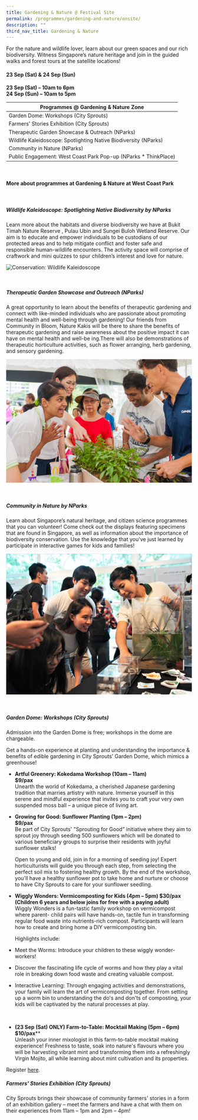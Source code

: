 ```yaml
---
title: Gardening & Nature @ Festival Site
permalink: /programmes/gardening-and-nature/onsite/
description: ""
third_nav_title: Gardening & Nature
---
```

For the nature and wildlife lover, learn about our green spaces and our rich biodiversity. Witness Singapore’s nature heritage and join in the guided walks and forest tours at the satellite locations! 

#### 23 Sep (Sat) &amp; 24 Sep (Sun)
**23 Sep (Sat) – 10am to 6pm**  
**24 Sep (Sun) – 10am to 5pm**


| Programmes @ Gardening &amp; Nature Zone | 
| -------- |
| Garden Dome: Workshops (City Sprouts) |
| Farmers' Stories Exhibition (City Sprouts)|
| Therapeutic Garden Showcase &amp; Outreach (NParks) |
| Wildlife Kaleidoscope: Spotlighting Native Biodiversity (NParks) |
| Community in Nature (NParks)
| Public Engagement: West Coast Park Pop-up (NParks * ThinkPlace) |


<br>

#### More about programmes at Gardening &amp; Nature at West Coast Park

<br>

##### **Wildlife Kaleidoscope: Spotlighting Native Biodiversity by NParks**  
Learn more about the habitats and diverse biodiversity we have at Bukit Timah Nature Reserve , Pulau Ubin and Sungei Buloh Wetland Reserve. Our aim is to educate and empower individuals to be custodians of our protected areas and to help mitigate conflict and foster safe and responsible human-wildlife encounters. The activity space will comprise of craftwork and mini quizzes to spur children’s interest and love for nature.

![Conservation: Wildlife Kaleidoscope](/images/nature%201.jpg)

<br>

##### **Therapeutic Garden Showcase and Outreach (NParks)**  
A great opportunity to learn about the benefits of therapeutic gardening and connect with like-minded individuals who are passionate about promoting mental health and well-being through gardening! Our friends from Community in Bloom, Nature Kakis will be there to share the benefits of therapeutic gardening and raise awareness about the positive impact it can have on mental health and well-be ing.There will also be demonstrations of therapeutic horticulture activities, such as flower arranging, herb gardening, and sensory gardening.

![Community Gardening](/images/community%20gardening.jpg)

<br>

##### **Community in Nature by NParks**  
Learn about Singapore’s natural heritage, and citizen science programmes that you can volunteer! Come check out the displays featuring specimens that are found in Singapore, as well as information about the importance of biodiversity conservation. Use the knowledge that you've just learned by participate in interactive games for kids and families!

![National Biodiversity Centre - Community in Nature](/images/nature%20-%20wildlife%20kaleidoscope%20(biodiversity).JPG)

<br>

##### **Garden Dome: Workshops (City Sprouts)**  
Admission into the Garden Dome is free; workshops in the dome are chargeable.

Get a hands-on experience at planting and understanding the importance &amp; benefits of edible gardening in City Sprouts’ Garden Dome, which mimics a greenhouse!

* **Artful Greenery: Kokedama Workshop (10am – 11am)  
$9/pax**  
Unearth the world of Kokedama, a cherished Japanese gardening tradition that marries artistry with nature. Immerse yourself in this serene and mindful experience that invites you to craft your very own suspended moss ball – a unique piece of living art.

* **Growing for Good: Sunflower Planting (1pm – 2pm)  
$9/pax**
<br>Be part of City Sprouts' "Sprouting for Good” initiative where they aim to sprout joy through seeding 500 sunflowers which will be donated to various beneficiary groups to surprise their residents with joyful sunflower stalks!

	Open to young and old, join in for a morning of seeding joy! Expert horticulturists will guide you through each step, from selecting the perfect soil mix to fostering healthy growth. By the end of the workshop, you'll have a healthy sunflower pot to take home and nurture or choose to have City Sprouts to care for your sunflower seedling.

* **Wiggly Wonders: Vermicomposting for Kids (4pm – 5pm) $30/pax (Children 6 years and below joins for free with a paying adult)** 
<br>Wiggly Wonders is a fun-tastic family workshop on vermicompost where parent- child pairs will have hands-on, tactile fun in transforming regular food waste into nutrients-rich compost. Participants will learn how to create and bring home a DIY vermicomposting bin.

	Highlights include:

*   Meet the Worms: Introduce your children to these wiggly wonder-workers!
    
*    Discover the fascinating life cycle of worms and how they play a vital role in breaking down food waste and creating valuable compost.
    
*   Interactive Learning: Through engaging activities and demonstrations, your family will learn the art of vermicomposting together. From setting up a worm bin to understanding the do's and don'ts of composting, your kids will be captivated by the natural processes at play.
<br>

* **(23 Sep (Sat) ONLY) Farm-to-Table: Mocktail Making (5pm – 6pm)  
$10/pax****
<br>Unleash your inner mixologist in this farm-to-table mocktail making experience! Freshness to taste, soak into nature's flavours where you will be harvesting vibrant mint and transforming them into a refreshingly Virgin Mojito, all while learning about mint cultivation and its properties.

Register [here](https://citysprouts.com.sg/products/parks-festival-2023-west-coast).

##### **Farmers' Stories Exhibition (City Sprouts)** 
City Sprouts brings their showcase of community farmers' stories in a form of an exhibition gallery – meet the farmers and have a chat with them on their experiences from 11am – 1pm and 2pm – 4pm!